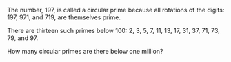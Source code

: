 The number, 197, is called a circular prime because all rotations of the
digits: 197, 971, and 719, are themselves prime.

There are thirteen such primes below 100: 2, 3, 5, 7, 11, 13, 17, 31,
37, 71, 73, 79, and 97.

How many circular primes are there below one million?

